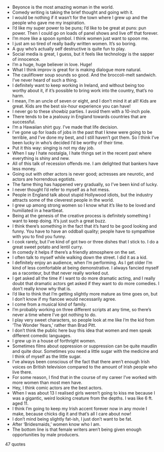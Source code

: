  - Beyonce is the most amazing woman in the world.
 - Comedy writing is taking the brief thought and going with it.
 - I would be nothing if it wasn’t for the town where I grew up and the people who gave me my inspiration.
 - I’d like my super power to be puns; I’d like to be great at puns: pun power. Then I could go on loads of panel shows and live off that forever.
 - I’m more like a spoon symbol. I think women just want to spoon me.
 - I just am so tired of really badly written women. It’s so boring.
 - A guy who’s actually self destructive is quite fun to play.
 - Social media is great, I guess, but it feels like technology is the sapper of innocence.
 - I’m a huge, huge believer in love. Huge!
 - What I think improv is great for is making dialogue more natural.
 - The cauliflower soup sounds so good. And the broccoli-melt sandwich. I’ve never heard of such a thing.
 - I definitely want to keep working in Ireland, and without being too worthy about it, if it’s possible to bring work into the country, that’s no harm.
 - I mean, I’m an uncle of seven or eight, and I don’t mind it at all! Kids are great. Kids are the best six-hour experience you can have!
 - I never go to these showbiz parties. I avoid them with a 10-inch pole.
 - There tends to be a jealousy in England towards countries that are successful.
 - I’m a Hawaiian shirt guy. I’ve made that life decision.
 - I’ve gone up for loads of jobs in the past that I knew were going to be terrible, and I’ve done my best, and I still haven’t got them. So I think I’ve been lucky in who’s decided I’d be worthy of their time.
 - Put it this way: singing is not my day job.
 - When I say I hate nostalgia, I hate things set in the recent past where everything is shiny and new.
 - All of this talk of recession offends me. I am delighted that bankers have less money.
 - Going out with other actors is never good; actresses are neurotic, and actors are horrendous egotists.
 - The fame thing has happened very gradually, so I’ve been kind of lucky.
 - I never thought I’d refer to myself as a hot mess.
 - People in England talk about stupid Hollywood idiots, but the industry attracts some of the cleverest people in the world.
 - I grew up among strong women so I know what it’s like to be loved and humiliated in a heartbeat.
 - Being at the genesis of the creative process is definitely something I want to keep doing. It’s just such a great buzz.
 - I think there’s something in the fact that it’s hard to be good looking and funny. You have to have an oddball quality; people have to sympathise with you to find you funny.
 - I cook rarely, but I’ve kind of got two or three dishes that I stick to. I do a great sweet potato and lentil curry.
 - In comedy it helps if there’s a friendly atmosphere on the set.
 - I often talk to myself while walking down the street. I did it as a kid.
 - I definitely enjoy an audience, when I’m performing. As I get older I’m kind of less comfortable at being demonstrative. I always fancied myself as a raconteur, but that never really worked out.
 - I get asked all the time if I want to do more dramatic acting, and I really doubt that dramatic actors get asked if they want to do more comedies. I don’t really know why that is.
 - I’d like to think that I’m getting slightly more mature as time goes on, but I don’t know if my fiancee would necessarily agree.
 - I come from a musical kind of family.
 - I’m probably working on three different scripts at any time, so there’s never a time where I’ve got nothing to do.
 - I play very sweet characters, so people look at me like I’m the kid from ‘The Wonder Years,’ rather than Brad Pitt.
 - I don’t think the public here buy this idea that women and men speak different comedic languages.
 - I grew up in a house of forthright women.
 - Sometimes films about oppression or suppression can be quite maudlin and quite dour. Sometimes you need a little sugar with the medicine and I think of myself as the little sugar.
 - I’ve always been conscious of the fact that there aren’t enough Irish voices on British television compared to the amount of Irish people who live there.
 - For some reason, I find that in the course of my career I’ve worked with more women than most men have.
 - Hey, I think comic actors are the best actors.
 - When I was about 13 I realised girls weren’t going to kiss me because I was a gigantic, weird looking creature from the depths. I was like 6 ft. aged 11.
 - I think I’m going to keep my Irish accent forever now in any movie I make, because chicks dig it and that’s all I care about now!
 - I don’t mind being slightly fat-ish, I just don’t want to be fat.
 - After ‘Bridesmaids,’ women know who I am.
 - The bottom line is that female writers aren’t being given enough opportunities by male producers.

47 quotes